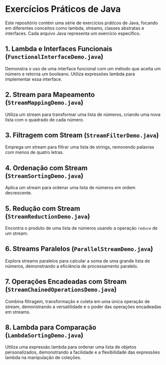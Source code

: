# Exercícios Práticos de Java

Este repositório contém uma série de exercícios práticos de Java, focando em diferentes conceitos como lambda, streams, classes abstratas e interfaces. Cada arquivo Java representa um exercício específico.

## 1. Lambda e Interfaces Funcionais (`FunctionalInterfaceDemo.java`)

Demonstra o uso de uma interface funcional com um método que aceita um número e retorna um booleano. Utiliza expressões lambda para implementar essa interface.

## 2. Stream para Mapeamento (`StreamMappingDemo.java`)

Utiliza um stream para transformar uma lista de números, criando uma nova lista com o quadrado de cada número.

## 3. Filtragem com Stream (`StreamFilterDemo.java`)

Emprega um stream para filtrar uma lista de strings, removendo palavras com menos de quatro letras.

## 4. Ordenação com Stream (`StreamSortingDemo.java`)

Aplica um stream para ordenar uma lista de números em ordem decrescente.

## 5. Redução com Stream (`StreamReductionDemo.java`)

Encontra o produto de uma lista de números usando a operação `reduce` de um stream.

## 6. Streams Paralelos (`ParallelStreamDemo.java`)

Explora streams paralelos para calcular a soma de uma grande lista de números, demonstrando a eficiência de processamento paralelo.

## 7. Operações Encadeadas com Stream (`StreamChainedOperationsDemo.java`)

Combina filtragem, transformação e coleta em uma única operação de stream, demonstrando a versatilidade e o poder das operações encadeadas em streams.

## 8. Lambda para Comparação (`LambdaSortingDemo.java`)

Utiliza uma expressão lambda para ordenar uma lista de objetos personalizados, demonstrando a facilidade e a flexibilidade das expressões lambda na manipulação de coleções.
